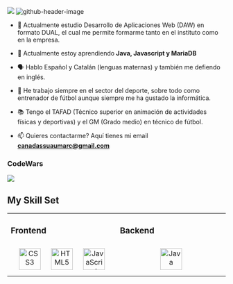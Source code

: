 ![](./your-header-image-name.png)
![github-header-image](https://github.com/mcanadas-dawi/mcanadas-dawi/assets/146749638/1c4b269e-5533-493f-9e21-ecece874284b)

<!--introducción-->
- 🔭 Actualmente estudio Desarrollo de Aplicaciones Web (DAW) en formato DUAL, el cual me permite formarme tanto en el instituto como en la empresa.

- 🌱 Actualmente estoy aprendiendo **Java, Javascript y MariaDB**

- 🗣️ Hablo Español y Catalán (lenguas maternas) y también me defiendo en inglés.

- 👷 He trabajo siempre en el sector del deporte, sobre todo como entrenador de fútbol aunque siempre me ha gustado la informática.

- 📚 Tengo el TAFAD (Técnico superior en animación de actividades físicas y deportivas) y el GM (Grado medio) en técnico de fútbol. 

- 📫 Quieres contactarme? Aquí tienes mi email **canadassuaumarc@gmail.com**
<!--introducción-->

### CodeWars ###
[![](https://www.codewars.com/users/MarcCs11/badges/large)](https://www.codewars.com/users/MarcCs11)


## My Skill Set  
<table><tr><td valign="top" width="33%">



### Frontend  
<div align="center">  
<a href="https://www.w3schools.com/css/" target="_blank"><img style="margin: 10px" src="https://profilinator.rishav.dev/skills-assets/css3-original-wordmark.svg" alt="CSS3" height="50" /></a>  
<a href="https://en.wikipedia.org/wiki/HTML5" target="_blank"><img style="margin: 10px" src="https://profilinator.rishav.dev/skills-assets/html5-original-wordmark.svg" alt="HTML5" height="50" /></a>  
<a href="https://www.javascript.com/" target="_blank"><img style="margin: 10px" src="https://profilinator.rishav.dev/skills-assets/javascript-original.svg" alt="JavaScript" height="50" /></a>  
</div>

</td><td valign="top" width="33%">



### Backend  
<div align="center">  
<a href="https://www.java.com/" target="_blank"><img style="margin: 10px" src="https://profilinator.rishav.dev/skills-assets/java-original-wordmark.svg" alt="Java" height="50" /></a>  
</div>

</td>
</tr></table>  

